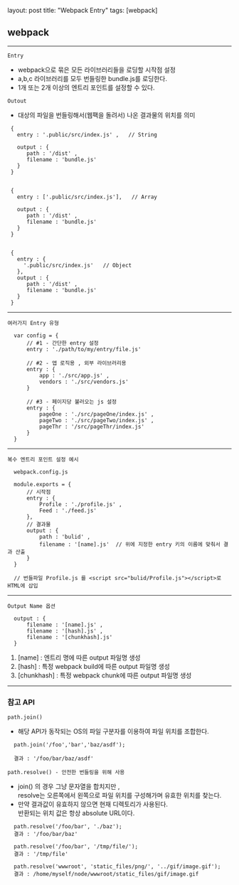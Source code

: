 layout: post
title: "Webpack Entry"
tags: [webpack]

## webpack

***
`
Entry
`
- webpack으로 묶은 모든 라이브러리들을 로딩할 시작점 설정
- a,b,c 라이브러리를 모두 번들링한 bundle.js를 로딩한다.
- 1개 또는 2개 이상의 엔트리 포인트를 설정할 수 있다.

`
Outout
`
- 대상의 파일을 번들링해서(웹팩을 돌려서) 나온 결과물의 위치를 의미

```
 {
   entry : '.public/src/index.js' ,   // String

   output : {
      path : '/dist' ,
      filename : 'bundle.js'
   }
 }  


 {
   entry : ['.public/src/index.js'],   // Array

   output : {
      path : '/dist' ,
      filename : 'bundle.js'
   }
 }


 {
   entry : {
     '.public/src/index.js'   // Object
   },
   output : {
      path : '/dist' ,
      filename : 'bundle.js'
   }
 }
```

***

`여러가지 Entry 유형`
```
  var config = {
      // #1 - 간단한 entry 설정
      entry : './path/to/my/entry/file.js'

      // #2 - 앱 로직용 , 외부 라이브러리용
      entry : {
          app : './src/app.js' ,
          vendors : './src/vendors.js'
      }

      // #3 - 페이지당 불러오는 js 설정
      entry : {
          pageOne : './src/pageOne/index.js' ,
          pageTwo : './src/pageTwo/index.js' ,
          pageThr : '/src/pageThr/index.js'
      }
  }
```

***

`복수 엔트리 포인트 설정 예시`
```
  webpack.config.js

  module.exports = {
      // 시작점
      entry : {     
          Profile : './profile.js' ,
          Feed : './feed.js'
      },
      // 결과물
      output : {
          path : 'bulid' ,
          filename : '[name].js'  // 위에 지정한 entry 키의 이름에 맞춰서 결과 산출
      }
  }

  // 번들파일 Profile.js 를 <script src="bulid/Profile.js"></script>로 HTML에 삽입
```

***

`Output Name 옵션`

```
  output : {
      filename : '[name].js' ,
      filename : '[hash].js' ,
      filename : '[chunkhash].js'
  }
```
1. [name] : 엔트리 명에 따른 output 파일명 생성
1. [hash] : 특정 webpack build에 따른 output 파일명 생성
1. [chunkhash] : 특정 webpack chunk에 따른 output 파일명 생성

***

### 참고 API

`
  path.join()
`

- 해당 API가 동작되는 OS의 파일 구분자를 이용하여 파일 위치를 조합한다.

```
  path.join('/foo','bar','baz/asdf');

  결과 : '/foo/bar/baz/asdf'  
```  

`
  path.resolve() - 안전한 번들링을 위해 사용
`
- join() 의 경우 그냥 문자열을 합치지만 ,  
resolve는 오른쪽에서 왼쪽으로  파일 위치를 구성해가며 유효한 위치를 찾는다.
- 만약 결과값이 유효하지 않으면 현재 디렉토리가 사용된다.   
반환되는 위치 값은 항상 absolute URL이다.

```
  path.resolve('/foo/bar', './baz');
  결과 : '/foo/bar/baz'

  path.resolve('/foo/bar', '/tmp/file/');
  결과 : '/tmp/file'

  path.resolve('wwwroot', 'static_files/png/', '../gif/image.gif');
  결과 : /home/myself/node/wwwroot/static_files/gif/image.gif

```
